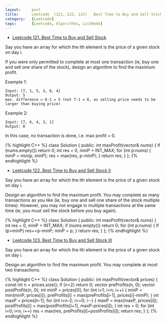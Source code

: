 ```yaml
---
layout:     post
title:      Leetcode  (121, 122, 123)   Best Time to Buy and Sell Stock
category:   [Leetcode] 
tags:       [Leetcode, Algorithms, ListNode]
---
```


* [Leetcode 121. Best Time to Buy and Sell Stock](https://leetcode.com/problems/best-time-to-buy-and-sell-stock/)

Say you have an array for which the ith element is the price of a given stock on day i.

If you were only permitted to complete at most one transaction (ie, buy one and sell one share of the stock), design an algorithm to find the maximum profit.

Example 1:

	Input: [7, 1, 5, 3, 6, 4]
	Output: 5
	max. difference = 6-1 = 5 (not 7-1 = 6, as selling price needs to be larger than buying price)

Example 2:
	
	Input: [7, 6, 4, 3, 1]
	Output: 0

In this case, no transaction is done, i.e. max profit = 0.

{% highlight C++ %}
class Solution {
public:
    int maxProfit(vector<int>& nums) {
        if (nums.empty())   return 0;
        int res = 0, minP = INT_MAX;
        for (int p:nums) {
            minP = min(p, minP);
            res = max(res, p-minP);
        }
        return res;
    }
};
{% endhighlight %}

* [Leetcode 122. Best Time to Buy and Sell Stock II](https://leetcode.com/problems/best-time-to-buy-and-sell-stock-ii/)

Say you have an array for which the ith element is the price of a given stock on day i.

Design an algorithm to find the maximum profit. You may complete as many transactions as you like (ie, buy one and sell one share of the stock multiple times). However, you may not engage in multiple transactions at the same time (ie, you must sell the stock before you buy again).

{% highlight C++ %}
class Solution {
public:
    int maxProfit(vector<int>& nums) {
        int res = 0, minP = INT_MAX;
        if (nums.empty())   return 0;
        for (int p:nums) {
            if (p>minP) res+=p-minP;
            minP = p;
        }
        return res;
    }
};
{% endhighlight %}

* [Leetcode 123. Best Time to Buy and Sell Stock III](https://leetcode.com/problems/best-time-to-buy-and-sell-stock-iii/)

Say you have an array for which the ith element is the price of a given stock on day i.

Design an algorithm to find the maximum profit. You may complete at most two transactions.

{% highlight C++ %}
class Solution {
public:
    int maxProfit(vector<int>& prices) {
        const int n = prices.size();
        if (n<2)    return 0;
        vector<int> preProfits(n, 0);
        vector<int> postProfits(n, 0);
        int minP = prices[0];
        for (int i=1; i<n; i++) {
            minP = min(minP, prices[i]);
            preProfits[i] = max(preProfits[i-1], prices[i]-minP);
        }
        int maxP = prices[n-1];
        for (int i=n-2; i>=0; i--) {
            maxP = max(maxP, prices[i]);
            postProfits[i] = max(postProfits[i+1], maxP-prices[i]);
        }
        int res = 0;
        for (int i=0; i<n; i++)
            res = max(res, preProfits[i]+postProfits[i]);
        return res;
    }
};
{% endhighlight %}